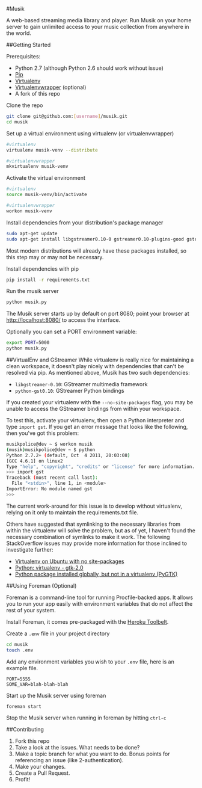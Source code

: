 #Musik

A web-based streaming media library and player. Run Musik on your home server to gain unlimited access to your music collection from anywhere in the world.

##Getting Started

Prerequisites:
- Python 2.7 (although Python 2.6 should work without issue)
- [Pip](http://www.pip-installer.org/en/latest/)
- [Virtualenv](http://pypi.python.org/pypi/virtualenv)
- [Virtualenvwrapper](http://www.doughellmann.com/projects/virtualenvwrapper/) (optional)
- A fork of this repo

Clone the repo

``` bash
git clone git@github.com:[username]/musik.git
cd musik
```

Set up a virtual environment using virtualenv (or virtualenvwrapper)

``` bash
#virtualenv
virtualenv musik-venv --distribute

#virtualenvwrapper
mkvirtualenv musik-venv
```

Activate the virtual environment

``` bash
#virtualenv
source musik-venv/bin/activate

#virtualenvwrapper
workon musik-venv
```

Install dependencies from your distribution's package manager
```bash
sudo apt-get update
sudo apt-get install libgstreamer0.10-0 gstreamer0.10-plugins-good gstreamer0.10-plugins-bad gstreamer0.10-plugins-ugly python-gst0.10
```

Most modern distributions will already have these packages installed, so this step may or may not be necessary.

Install dependencies with pip

``` bash
pip install -r requirements.txt
```

Run the musik server
``` bash
python musik.py
```
The Musik server starts up by default on port 8080; 
point your browser at [http://localhost:8080/](http://localhost:8080/) to access the interface.

Optionally you can set a PORT environment variable:

``` bash
export PORT=5000
python musik.py
```
##VirtualEnv and GStreamer
While virtualenv is really nice for maintaining a clean workspace, it doesn't play nicely with dependencies that can't be resolved via pip. As mentioned above, Musik has two such dependencies:
- `libgstreamer-0.10`: GStreamer multimedia framework
- `python-gst0.10`: GStreamer Python bindings

If you created your virtualenv with the `--no-site-packages` flag, you may be unable to access the GStreamer bindings from within your workspace.

To test this, activate your virtualenv, then open a Python interpreter and type `import gst`. If you get an error message that looks like the following, then you've got this problem:
```bash
musikpolice@dev ~ $ workon musik
(musik)musikpolice@dev ~ $ python
Python 2.7.2+ (default, Oct  4 2011, 20:03:08)
[GCC 4.6.1] on linux2
Type "help", "copyright", "credits" or "license" for more information.
>>> import gst
Traceback (most recent call last):
  File "<stdin>", line 1, in <module>
ImportError: No module named gst
>>>
```

The current work-around for this issue is to develop without virtualenv, relying on it only to maintain the requirements.txt file.

Others have suggested that symlinking to the necessary libraries from within the virtualenv will solve the problem, but as of yet, I haven't found the necessary combination of symlinks to make it work. The following StackOverflow issues may provide more information for those inclined to investigate further:
- [Virtualenv on Ubuntu with no site-packages](http://stackoverflow.com/questions/249283/virtualenv-on-ubuntu-with-no-site-packages)
- [Python: virtualenv - gtk-2.0](http://stackoverflow.com/questions/3580520/python-virtualenv-gtk-2-0)
- [Python package installed globally, but not in a virtualenv (PyGTK)](http://stackoverflow.com/questions/12830662/python-package-installed-globally-but-not-in-a-virtualenv-pygtk?lq=1)

##Using Foreman (Optional)

Foreman is a command-line tool for running Procfile-backed apps. It allows you to run your app easily with environment variables that do not affect the rest of your system.

Install Foreman, it comes pre-packaged with the [Heroku Toolbelt](https://toolbelt.heroku.com/).

Create a ```.env``` file in your project directory

``` bash
cd musik
touch .env
```

Add any environment variables you wish to your ```.env``` file, here is an example file.

```
PORT=5555
SOME_VAR=blah-blah-blah
```

Start up the Musik server using foreman

``` bash
foreman start
```

Stop the Musik server when running in foreman by hitting ```ctrl-c```

##Contributing

1. Fork this repo
1. Take a look at the issues. What needs to be done?
1. Make a topic branch for what you want to do. Bonus points for referencing an issue (like 2-authentication).
1. Make your changes.
1. Create a Pull Request.
1. Profit!
